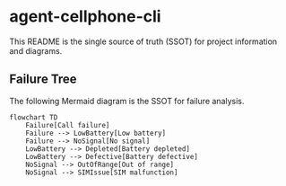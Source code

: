 # agent-cellphone-cli

This README is the single source of truth (SSOT) for project information and diagrams.

## Failure Tree

The following Mermaid diagram is the SSOT for failure analysis.

```mermaid
flowchart TD
    Failure[Call failure]
    Failure --> LowBattery[Low battery]
    Failure --> NoSignal[No signal]
    LowBattery --> Depleted[Battery depleted]
    LowBattery --> Defective[Battery defective]
    NoSignal --> OutOfRange[Out of range]
    NoSignal --> SIMIssue[SIM malfunction]
```

